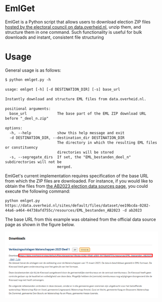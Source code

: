 # EmlGet
EmlGet is a Python script that allows users to download election ZIP files [hosted by the electoral council on data.overheid.nl](https://data.overheid.nl/community/organization/kiesraad), unzip them, and structure them in one command. Such functionality is useful for bulk downloads and instant, consistent file structuring 

# Usage
General usage is as follows:
```
$ python emlget.py -h

usage: emlget [-h] [-d DESTINATION_DIR] [-s] base_url

Instantly download and structure EML files from data.overheid.nl.

positional arguments:
  base_url              The base part of the EML ZIP download URL before "_deel_n.zip"

options:
  -h, --help            show this help message and exit
  -d DESTINATION_DIR, --destination_dir DESTINATION_DIR
                        The directory in which the resulting EML files or constituency
                        directories will be stored
  -s, --segregate_dirs  If set, the "EML_bestanden_deel_n" subdirectories will not be
                        merged. 
```
EmlGet's current implementation requires specification of the base URL from which the ZIP files are downloaded. For instance, if you would like to obtain the files from [the AB2023 election data sources page](https://data.overheid.nl/dataset/verkiezingsuitslagen-waterschappen-2023), you could execute the following command:
```
python emlget.py https://data.overheid.nl/sites/default/files/dataset/ee19bcda-0282-44a6-a464-44738afd755c/resources/EML_bestanden_AB2023 -d ab2023
```
The base URL from this example was obtained from the official data source page as shown in the figure below.

![Base URL location example](fig/base_url_location_example.png)
